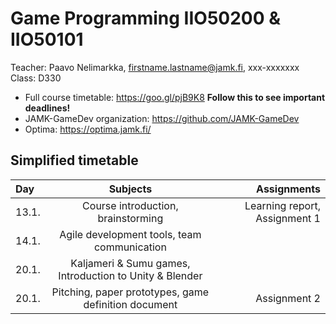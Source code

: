 # Game Programming IIO50200 & IIO50101

Teacher: Paavo Nelimarkka, firstname.lastname@jamk.fi, xxx-xxxxxxx   
Class: D330

- Full course timetable: https://goo.gl/pjB9K8 **Follow this to see important deadlines!**
- JAMK-GameDev organization: https://github.com/JAMK-GameDev
- Optima: https://optima.jamk.fi/

## Simplified timetable
| Day | Subjects | Assignments |
|:--------|:----------:|-----:|
| 13.1. | Course introduction, brainstorming | Learning report, Assignment 1 |  
| 14.1. | Agile development tools, team communication | |  
| 20.1. | Kaljameri & Sumu games, Introduction to Unity & Blender | |  
| 20.1. | Pitching, paper prototypes, game definition document | Assignment 2 |  

